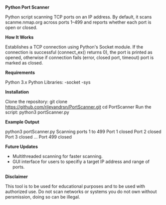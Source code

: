 **Python Port Scanner**

Python script scanning TCP ports on an IP address. By default, it scans scanme.nmap.org across ports 1–499 and reports whether each port is open or closed.

**How It Works**

Establishes a TCP connection using Python's Socket module. If the connection is successful (connect_ex() returns 0), the port is printed as opened, otherwise if connection fails (error, closed port, timeout) port is marked as closed.

**Requirements**

Python 3.x
Python Libraries:
-socket
-sys

**Installation**

Clone the repository:
git clone https://github.com/rileyandrsn/PortScanner.git
cd PortScanner
Run the script:
python3 portScanner.py


**Example Output**

python3 portScanner.py 
Scanning ports 1 to 499
Port 1 closed
Port 2 closed
Port 3 closed
...
Port 499 closed

**Future Updates**

- Multithreaded scanning for faster scanning.
- GUI interface for users to specifiy a target IP address and range of ports.

**Disclaimer**

This tool is to be used for educational purposes and to be used with authorized use. Do not scan networks or systems you do not own without persmission, doing so can be illegal.
